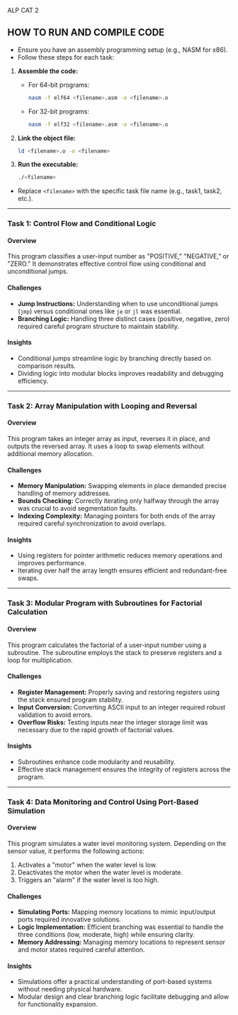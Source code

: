 ALP CAT 2

## HOW TO RUN AND COMPILE CODE  

- Ensure you have an assembly programming setup (e.g., NASM for x86).  
- Follow these steps for each task:  

1. **Assemble the code:**  
   - For 64-bit programs:  
     ```bash  
     nasm -f elf64 <filename>.asm -o <filename>.o  
     ```  
   - For 32-bit programs:  
     ```bash  
     nasm -f elf32 <filename>.asm -o <filename>.o  
     ```  

2. **Link the object file:**  
   ```bash  
   ld <filename>.o -o <filename>  
   ```  

3. **Run the executable:**  
   ```bash  
   ./<filename>  
   ```  

- Replace `<filename>` with the specific task file name (e.g., task1, task2, etc.).  

---

### Task 1: Control Flow and Conditional Logic  
#### Overview  
This program classifies a user-input number as "POSITIVE," "NEGATIVE," or "ZERO." It demonstrates effective control flow using conditional and unconditional jumps.  

#### Challenges  
- **Jump Instructions:** Understanding when to use unconditional jumps (`jmp`) versus conditional ones like `je` or `jl` was essential.  
- **Branching Logic:** Handling three distinct cases (positive, negative, zero) required careful program structure to maintain stability.  

#### Insights  
- Conditional jumps streamline logic by branching directly based on comparison results.  
- Dividing logic into modular blocks improves readability and debugging efficiency.  

---

### Task 2: Array Manipulation with Looping and Reversal  
#### Overview  
This program takes an integer array as input, reverses it in place, and outputs the reversed array. It uses a loop to swap elements without additional memory allocation.  

#### Challenges  
- **Memory Manipulation:** Swapping elements in place demanded precise handling of memory addresses.  
- **Bounds Checking:** Correctly iterating only halfway through the array was crucial to avoid segmentation faults.  
- **Indexing Complexity:** Managing pointers for both ends of the array required careful synchronization to avoid overlaps.  

#### Insights  
- Using registers for pointer arithmetic reduces memory operations and improves performance.  
- Iterating over half the array length ensures efficient and redundant-free swaps.  

---

### Task 3: Modular Program with Subroutines for Factorial Calculation  
#### Overview  
This program calculates the factorial of a user-input number using a subroutine. The subroutine employs the stack to preserve registers and a loop for multiplication.  

#### Challenges  
- **Register Management:** Properly saving and restoring registers using the stack ensured program stability.  
- **Input Conversion:** Converting ASCII input to an integer required robust validation to avoid errors.  
- **Overflow Risks:** Testing inputs near the integer storage limit was necessary due to the rapid growth of factorial values.  

#### Insights  
- Subroutines enhance code modularity and reusability.  
- Effective stack management ensures the integrity of registers across the program.  

---

### Task 4: Data Monitoring and Control Using Port-Based Simulation  
#### Overview  
This program simulates a water level monitoring system. Depending on the sensor value, it performs the following actions:  
1. Activates a "motor" when the water level is low.  
2. Deactivates the motor when the water level is moderate.  
3. Triggers an "alarm" if the water level is too high.  

#### Challenges  
- **Simulating Ports:** Mapping memory locations to mimic input/output ports required innovative solutions.  
- **Logic Implementation:** Efficient branching was essential to handle the three conditions (low, moderate, high) while ensuring clarity.  
- **Memory Addressing:** Managing memory locations to represent sensor and motor states required careful attention.  

#### Insights  
- Simulations offer a practical understanding of port-based systems without needing physical hardware.  
- Modular design and clear branching logic facilitate debugging and allow for functionality expansion.  
